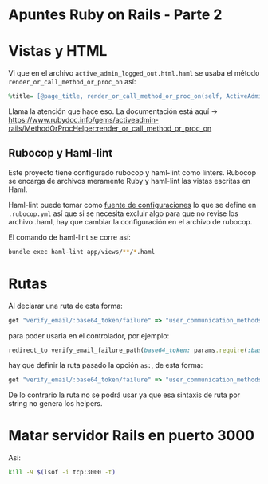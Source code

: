 # Apuntes Ruby on Rails - Parte 2

# Vistas y HTML

Vi que en el archivo `active_admin_logged_out.html.haml` se usaba el método `render_or_call_method_or_proc_on` así:

```ruby
%title= [@page_title, render_or_call_method_or_proc_on(self, ActiveAdmin.application.site_title)].compact.join(" | ")
```

Llama la atención que hace eso. La documentación está aquí -> https://www.rubydoc.info/gems/activeadmin-rails/MethodOrProcHelper:render_or_call_method_or_proc_on

## Rubocop y Haml-lint

Este proyecto tiene configurado rubocop y haml-lint como linters. Rubocop se encarga de archivos meramente Ruby y haml-lint las vistas escritas en Haml.

Haml-lint puede tomar como [fuente de configuraciones](https://github.com/sds/haml-lint/blob/main/lib/haml_lint/linter/README.md#rubocop) lo que se define en `.rubocop.yml` así que si se necesita excluir algo para que no revise los archivo .haml, hay que cambiar la configuración en el archivo de rubocop.

El comando de haml-lint se corre así:
```bash
bundle exec haml-lint app/views/**/*.haml
```

# Rutas

Al declarar una ruta de esta forma:
```ruby
get "verify_email/:base64_token/failure" => "user_communication_methods/email_verifications#failure"
```

para poder usarla en el controlador, por ejemplo:
```ruby
redirect_to verify_email_failure_path(base64_token: params.require(:base64_token))
```

hay que definir la ruta pasado la opción `as:`, de esta forma:
```ruby
get "verify_email/:base64_token/failure" => "user_communication_methods/email_verifications#failure", as: "verify_email_failure"
```

De lo contrario la ruta no se podrá usar ya que esa sintaxis de ruta por string no genera los helpers.

# Matar servidor Rails en puerto 3000

Así:
```bash
kill -9 $(lsof -i tcp:3000 -t)
```